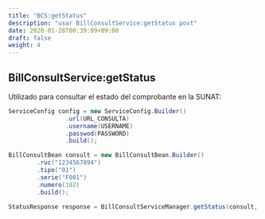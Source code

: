 ```yaml
---
title: "BCS:getStatus"
description: "usar BillConsultService:getStatus post"
date: 2020-01-28T00:39:09+09:00
draft: false
weight: 4
---
```


## BillConsultService:getStatus

Utilizado para consultar el estado del comprobante en la SUNAT:

```java
ServiceConfig config = new ServiceConfig.Builder()
                .url(URL_CONSULTA)
                .username(USERNAME)
                .passwod(PASSWORD)
                .build();

BillConsultBean consult = new BillConsultBean.Builder()
        .ruc("1234567894")
        .tipo("01")
        .serie("F001")
        .numero(102)
        .build();

StatusResponse response = BillConsultServiceManager.getStatus(consult, config);
```

